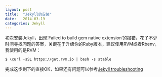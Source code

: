 ```yaml
---
layout: post
title:  "Jekyll的安装"
date:   2014-03-19
categories: Jekyll
---
```


初次安装Jekyll，出现‘Failed to build gem native extension’的报错，花了不少时间寻找问题的答案，关键在于升级你的Ruby版本，建议使用RVM或者Rbenv，我使用的是RVM：

    $ \curl -sSL https://get.rvm.io | bash -s stable

完成这步剩下的直接OK，如果还有问题可以参考<a href="http://jekyllrb.com/docs/troubleshooting/" target="_blank">Jekyll troubleshooting</a>